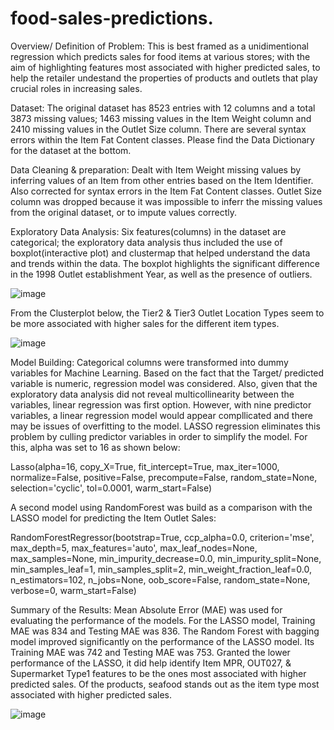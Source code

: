 # food-sales-predictions.

Overview/ Definition of Problem:
This is best framed as a unidimentional regression which predicts sales for food items at various stores; with the aim of highlighting features most associated with higher predicted sales, to help the retailer undestand the properties of products and outlets that play crucial roles in increasing sales.

Dataset:
The original dataset has 8523 entries with 12 columns and a total 3873 missing values; 1463 missing values in the Item Weight column and 2410 missing values in the Outlet Size column. There are several syntax errors within the Item Fat Content classes. Please find the Data Dictionary for the dataset at the bottom.

Data Cleaning & preparation:
Dealt with Item Weight missing values by inferring values of an Item from other entries based on the Item Identifier. Also corrected for syntax errors in the Item Fat Content classes. Outlet Size column was dropped because it was impossible to inferr the missing values from the original dataset, or to impute values correctly.

Exploratory Data Analysis:
Six features(columns) in the dataset are categorical; the exploratory data analysis thus included the use of boxplot(interactive plot) and clustermap that helped understand the data and trends within the data. The boxplot highlights the significant difference in the 1998 Outlet establishment Year, as well as the presence of outliers.


![image](https://user-images.githubusercontent.com/73043768/110136812-c09c4d00-7d95-11eb-924a-e1322fb7f5b6.png)

From the Clusterplot below, the Tier2 & Tier3 Outlet Location Types seem to be more associated with higher sales for the different item types.


![image](https://user-images.githubusercontent.com/73043768/110137699-c6466280-7d96-11eb-8325-ca737385ec65.png)


Model Building: Categorical columns were transformed into dummy variables for Machine Learning. Based on the fact that the Target/ predicted variable is numeric, regression model was considered. Also, given that the exploratory data analysis did not reveal multicollinearity between the variables, linear regression was first option. However, with nine predictor variables, a linear regression model would appear compllicated and there may be issues of overfitting to the model. LASSO regression eliminates this problem by culling predictor variables in order to simplify the model. For this, alpha was set to 16 as shown below:

Lasso(alpha=16, copy_X=True, fit_intercept=True, max_iter=1000, normalize=False,
      positive=False, precompute=False, random_state=None, selection='cyclic',
      tol=0.0001, warm_start=False)
      
A second model using RandomForest was build as a comparison with the LASSO model for predicting the Item Outlet Sales:

RandomForestRegressor(bootstrap=True, ccp_alpha=0.0, criterion='mse',
                      max_depth=5, max_features='auto', max_leaf_nodes=None,
                      max_samples=None, min_impurity_decrease=0.0,
                      min_impurity_split=None, min_samples_leaf=1,
                      min_samples_split=2, min_weight_fraction_leaf=0.0,
                      n_estimators=102, n_jobs=None, oob_score=False,
                      random_state=None, verbose=0, warm_start=False)


Summary of the Results:
Mean Absolute Error (MAE) was used for evaluating the performance of the models. For the LASSO model, Training MAE was 834 and Testing MAE was 836. The Random Forest with bagging model improved significantly on the performance of the LASSO model. Its Training MAE was 742 and Testing MAE was 753. Granted the lower performance of the LASSO, it did help identify Item MPR, OUT027, & Supermarket Type1 features to be the ones most associated with higher predicted sales. Of the products, seafood stands out as the item type most associated with higher predicted sales.


![image](https://user-images.githubusercontent.com/73043768/110175480-703de300-7dc7-11eb-8d5b-020dbf53fe09.png)





